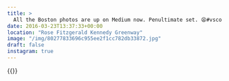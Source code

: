 ```yaml
---
title: >
  All the Boston photos are up on Medium now. Penultimate set. 😫#vsco #VSCOfilm #boston #snow #nature
date: 2016-03-23T13:37:33+00:00
location: "Rose Fitzgerald Kennedy Greenway"
image: "/img/80277833696c955ee2f1cc782db33872.jpg"
draft: false
instagram: true
---
```


{{<photo src="/img/80277833696c955ee2f1cc782db33872.jpg">}}
